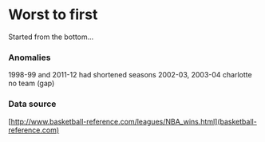 # Worst to first
Started from the bottom...

### Anomalies
1998-99 and 2011-12 had shortened seasons
2002-03, 2003-04 charlotte no team (gap)

### Data source
[http://www.basketball-reference.com/leagues/NBA_wins.html](basketball-reference.com)